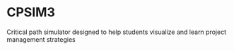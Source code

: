 # CPSIM3
Critical path simulator designed to help students visualize and learn project management strategies
